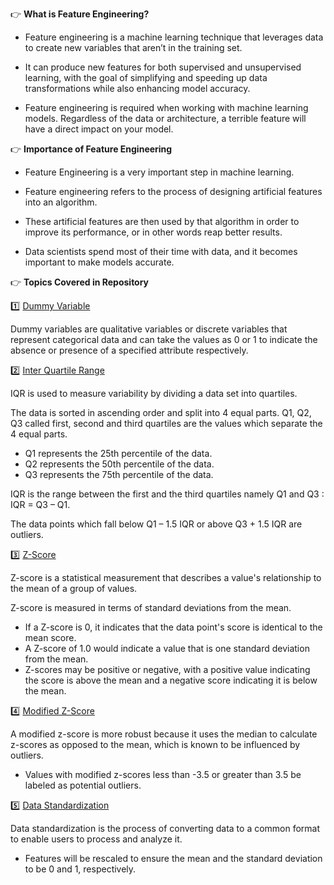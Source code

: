 👉 **What is Feature Engineering?**

- Feature engineering is a machine learning technique that leverages data to create new variables that aren’t in the training set.

- It can produce new features for both supervised and unsupervised learning, with the goal of simplifying and speeding up data transformations while also enhancing model accuracy. 

- Feature engineering is required when working with machine learning models. Regardless of the data or architecture, a terrible feature will have a direct impact on your model.

👉 **Importance of Feature Engineering**

- Feature Engineering is a very important step in machine learning.

- Feature engineering refers to the process of designing artificial features into an algorithm.

- These artificial features are then used by that algorithm in order to improve its performance, or in other words reap better results.

- Data scientists spend most of their time with data, and it becomes important to make models accurate.

👉 **Topics Covered in Repository**

1️⃣ [Dummy Variable](https://www.kaggle.com/code/themrityunjaypathak/dummy-variable)

Dummy variables are qualitative variables or discrete variables that represent categorical data and can take the values as 0 or 1 to indicate the absence or presence of a specified attribute respectively.

2️⃣ [Inter Quartile Range](https://www.kaggle.com/code/themrityunjaypathak/removing-outlier-from-data-using-iqr)

IQR is used to measure variability by dividing a data set into quartiles.

The data is sorted in ascending order and split into 4 equal parts. Q1, Q2, Q3 called first, second and third quartiles are the values which separate the 4 equal parts.

- Q1 represents the 25th percentile of the data.
- Q2 represents the 50th percentile of the data.
- Q3 represents the 75th percentile of the data.

IQR is the range between the first and the third quartiles namely Q1 and Q3 : IQR = Q3 – Q1. 

The data points which fall below Q1 – 1.5 IQR or above Q3 + 1.5 IQR are outliers.

3️⃣ [Z-Score](https://www.kaggle.com/code/themrityunjaypathak/removing-outlier-from-data-using-zscore)

Z-score is a statistical measurement that describes a value's relationship to the mean of a group of values.

Z-score is measured in terms of standard deviations from the mean. 

- If a Z-score is 0, it indicates that the data point's score is identical to the mean score.
- A Z-score of 1.0 would indicate a value that is one standard deviation from the mean.
- Z-scores may be positive or negative, with a positive value indicating the score is above the mean and a negative score indicating it is below the mean.

4️⃣ [Modified Z-Score](https://www.kaggle.com/code/themrityunjaypathak/removing-outlier-from-data-using-modified-zscore)

A modified z-score is more robust because it uses the median to calculate z-scores as opposed to the mean, which is known to be influenced by outliers. 

- Values with modified z-scores less than -3.5 or greater than 3.5 be labeled as potential outliers.

5️⃣ [Data Standardization](https://www.kaggle.com/code/themrityunjaypathak/data-standardization)

Data standardization is the process of converting data to a common format to enable users to process and analyze it.

- Features will be rescaled to ensure the mean and the standard deviation to be 0 and 1, respectively.
